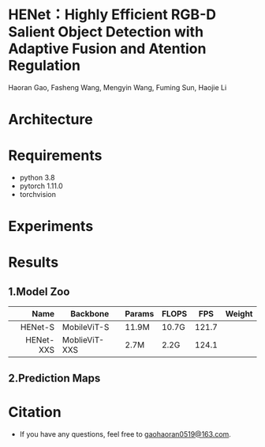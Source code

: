 # HENet：Highly Efficient RGB-D Salient Object Detection with Adaptive Fusion and Atention Regulation
 Haoran Gao, Fasheng Wang, Mengyin Wang, Fuming Sun, Haojie Li
# Architecture

# Requirements
* python 3.8
* pytorch 1.11.0
* torchvision
# Experiments

# Results
## 1.Model Zoo
|    Name   |    Backbone   | Params | FLOPS |  FPS  | Weight |
|----------:|---------------|--------|-------|-------|--------|
|  HENet-S  |  MobileViT-S  | 11.9M  | 10.7G | 121.7 |        | 
| HENet-XXS | MoblieViT-XXS |  2.7M  |  2.2G | 124.1 |        |
## 2.Prediction Maps

# Citation
* If you have any questions, feel free to [gaohaoran0519@163.com](mailto:gaohaoran0519@163.com).
